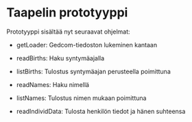 Taapelin prototyyppi
====================

Prototyyppi sisältää nyt seuraavat ohjelmat:

* getLoader:	Gedcom-tiedoston lukeminen kantaan

* readBirths:	Haku syntymäajalla
* listBirths:	Tulostus syntymäajan perusteella poimittuna

* readNames:	Haku nimellä
* listNames:	Tulostus nimen mukaan poimittuna

* readIndividData:	Tulosta henkilön tiedot ja hänen suhteensa
